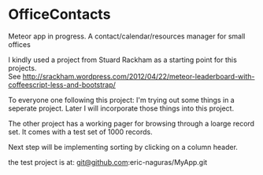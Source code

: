 OfficeContacts
==============

Meteor app in progress. A contact/calendar/resources manager for small offices

I kindly used a project from Stuard Rackham as a starting point for this projects.   
See http://srackham.wordpress.com/2012/04/22/meteor-leaderboard-with-coffeescript-less-and-bootstrap/


To everyone one following this project:
I'm trying out some things in a seperate project.
Later I will incorporate those things into this project.

The other project has a working pager for browsing through a loarge record set.
It comes with a test set of 1000 records.

Next step will be implementing sorting by clicking on a column header.

the test project is at: git@github.com:eric-naguras/MyApp.git

